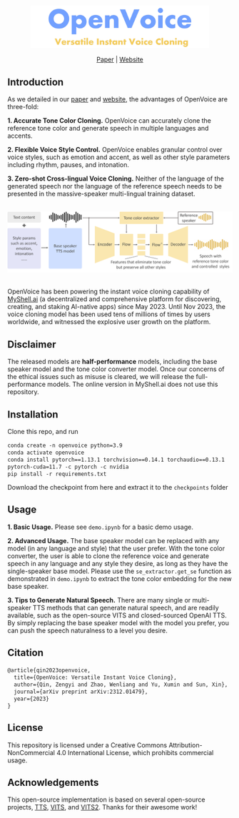 <div align="center">
  <div>&nbsp;</div>
  <img src="resources/ov-logo.png" width="400"/>

[Paper](https://arxiv.org/abs/2312.01479) |
[Website](https://myshell-tts.vercel.app/) 

</div>

## Introduction
As we detailed in our [paper](https://arxiv.org/abs/2312.01479) and [website](https://myshell-tts.vercel.app/), the advantages of OpenVoice are three-fold:

**1. Accurate Tone Color Cloning.**
OpenVoice can accurately clone the reference tone color and generate speech in multiple languages and accents.

**2. Flexible Voice Style Control.**
OpenVoice enables granular control over voice styles, such as emotion and accent, as well as other style parameters including rhythm, pauses, and intonation. 

**3. Zero-shot Cross-lingual Voice Cloning.**
Neither of the language of the generated speech nor the language of the reference speech needs to be presented in the massive-speaker multi-lingual training dataset.

<div align="center">
  <div>&nbsp;</div>
    <img src="resources/framework.png" width="800"/>
  <div>&nbsp;</div>
</div>

OpenVoice has been powering the instant voice cloning capability of [MyShell.ai](https://myshell.ai/) (a decentralized and comprehensive platform for discovering, creating, and staking AI-native apps) since May 2023. Until Nov 2023, the voice cloning model has been used tens of millions of times by users worldwide, and witnessed the explosive user growth on the platform.

## Disclaimer

The released models are **half-performance** models, including the base speaker model and the tone color converter model. Once our concerns of the ethical issues such as misuse is cleared, we will release the full-performance models. The online version in MyShell.ai does not use this repository.

## Installation
Clone this repo, and run
```
conda create -n openvoice python=3.9
conda activate openvoice
conda install pytorch==1.13.1 torchvision==0.14.1 torchaudio==0.13.1 pytorch-cuda=11.7 -c pytorch -c nvidia
pip install -r requirements.txt
```
Download the checkpoint from here and extract it to the `checkpoints` folder 

## Usage

**1. Basic Usage.**
Please see `demo.ipynb` for a basic demo usage.

**2. Advanced Usage.**
The base speaker model can be replaced with any model (in any language and style) that the user prefer. With the tone color converter, the user is able to clone the reference voice and generate speech in any language and any style they desire, as long as they have the single-speaker base model. Please use the `se_extractor.get_se` function as demonstrated in `demo.ipynb` to extract the tone color embedding for the new base speaker.

**3. Tips to Generate Natural Speech.**
There are many single or multi-speaker TTS methods that can generate natural speech, and are readily available, such as the open-source VITS and closed-sourced OpenAI TTS. By simply replacing the base speaker model with the model you prefer, you can push the speech naturalness to a level you desire.

## Citation
```
@article{qin2023openvoice,
  title={OpenVoice: Versatile Instant Voice Cloning},
  author={Qin, Zengyi and Zhao, Wenliang and Yu, Xumin and Sun, Xin},
  journal={arXiv preprint arXiv:2312.01479},
  year={2023}
}
```

## License
This repository is licensed under a Creative Commons Attribution-NonCommercial 4.0 International License, which prohibits commercial usage.


## Acknowledgements
This open-source implementation is based on several open-source projects, [TTS](https://github.com/coqui-ai/TTS), [VITS](https://github.com/jaywalnut310/vits), and [VITS2](https://github.com/daniilrobnikov/vits2). Thanks for their awesome work!
